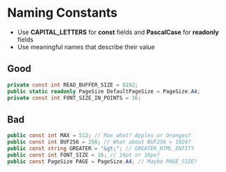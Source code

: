 # Naming Constants

- Use **CAPITAL_LETTERS** for **const** fields  and **PascalCase** for **readonly** fields
- Use meaningful names that describe their value

## Good

```C#
private const int READ_BUFFER_SIZE = 8192;
public static readonly PageSize DefaultPageSize = PageSize.A4;
private const int FONT_SIZE_IN_POINTS = 16;
```

## Bad

```C#
public const int MAX = 512; // Max what? Apples or Oranges?
public const int BUF256 = 256; // What about BUF256 = 1024?
public const string GREATER = "&gt;"; // GREATER_HTML_ENTITY
public const int FONT_SIZE = 16; // 16pt or 16px?
public const PageSize PAGE = PageSize.A4; // Maybe PAGE_SIZE?
```
